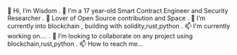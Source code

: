  👋 Hi, I’m Wisdom
. 👀 I’m a 17 year-old Smart Contract Engineer and Security Researcher
. 👀 Lover of Open Source contribution and Space
. 🌱 I’m currently into blockchain , building with solidity,rust,python
. 📫 I'm currently working on....
. 💞️ I’m looking to collaborate on any project using blockchain,rust,python
. 📫 How to reach me...
